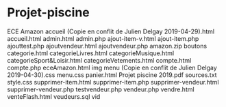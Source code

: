 # Projet-piscine
ECE Amazon
accueil (Copie en conflit de Julien Delgay 2019-04-29).html
accueil.html
admin.html
admin.php
ajout-item-v.html
ajout-item.php
ajouttest.php
ajoutvendeur.html
ajoutvendeur.php
amazon.zip
boutons
categorie.html
categorieLivres.html
categorieMusique.html
categorieSport&Loisir.html
categorieVetements.html
compte.html
compte.php
eceAmazon.html
img
menu (Copie en conflit de Julien Delgay 2019-04-30).css
menu.css
panier.html
Projet piscine 2019.pdf
sources.txt
style.css
supprimer-item.html
supprimer-item.php
supprimer-vendeur.html
supprimer-vendeur.php
testvendeur.php
vendeur.php
vendre.html
venteFlash.html
veudeurs.sql
vid
